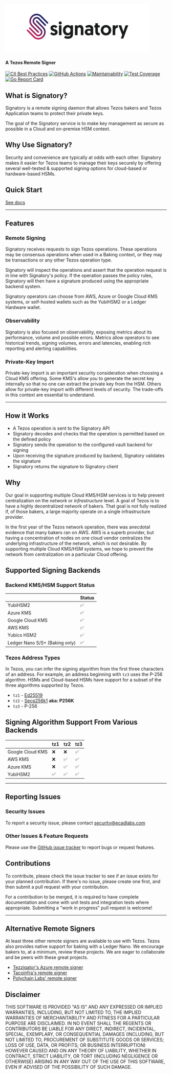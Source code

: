 ![Signatory Logo](/docs/signatory-logo.png "Signatory Logo")

#### A Tezos Remote Signer

[![CII Best Practices](https://bestpractices.coreinfrastructure.org/projects/2778/badge)](https://bestpractices.coreinfrastructure.org/projects/2778)
[![GitHub Actions](https://github.com/ecadlabs/signatory/workflows/Test%20and%20publish/badge.svg)](https://github.com/ecadlabs/signatory/actions)
[![Maintainability](https://api.codeclimate.com/v1/badges/c1304869331b687e0aba/maintainability)](https://codeclimate.com/github/ecadlabs/signatory/maintainability)
[![Test Coverage](https://api.codeclimate.com/v1/badges/c1304869331b687e0aba/test_coverage)](https://codeclimate.com/github/ecadlabs/signatory/test_coverage)
[![Go Report Card](https://goreportcard.com/badge/github.com/ecadlabs/signatory)](https://goreportcard.com/report/github.com/ecadlabs/signatory)

## What is Signatory?

Signatory is a remote signing daemon that allows Tezos bakers and Tezos Application teams to protect their private keys.

The goal of the Signatory service is to make key management as secure as possible in a Cloud and on-premise HSM context.

## Why Use Signatory?

Security and convenience are typically at odds with each other. Signatory makes it easier for Tezos teams to manage their keys securely by offering several well-tested & supported signing options for cloud-based or hardware-based HSMs.

## Quick Start

[See docs](https://signatory.io/docs/start/)

---

## Features

### Remote Signing

Signatory receives requests to sign Tezos operations. These operations may be consensus operations when used in a Baking context, or they may be transactions or any other Tezos operation type.

Signatory will inspect the operations and assert that the operation request is in line with Signatory's policy. If the operation passes the policy rules, Signatory will then have a signature produced using the appropriate backend system. 

Signatory operators can choose from AWS, Azure or Google Cloud KMS systems, or self-hosted wallets such as the YubiHSM2 or a Ledger Hardware wallet.

### Observability

Signatory is also focused on observability, exposing metrics about its performance, volume and possible errors. Metrics allow operators to see historical trends, signing volumes, errors and latencies, enabling rich reporting and alerting capabilities.

### Private-Key Import

Private-key import is an important security consideration when choosing a Cloud KMS offering. Some KMS's allow you to generate the secret key internally so that no one can extract the private key from the HSM. Others allow for private-key import with different levels of security. The trade-offs in this context are essential to understand.

---

## How it Works

* A Tezos operation is sent to the Signatory API
* Signatory decodes and checks that the operation is permitted based on the defined policy
* Signatory sends the operation to the configured vault backend for signing
* Upon receiving the signature produced by backend, Signatory validates the signature
* Signatory returns the signature to Signatory client


## Why

Our goal in supporting multiple Cloud KMS/HSM services is to help prevent centralization on the _network_ or _infrastructure_ level. A goal of Tezos is to have a highly decentralized network of bakers. That goal is not fully realized if, of those bakers, a large majority operate on a single infrastructure provider.

In the first year of the Tezos network operation, there was anecdotal evidence that many bakers ran on AWS. AWS is a superb provider, but having a concentration of nodes on one cloud vendor centralizes the underlying infrastructure of the network, which is not desirable. By supporting multiple Cloud KMS/HSM systems, we hope to prevent the network from centralization on a particular Cloud offering.

## Supported Signing Backends

### Backend KMS/HSM Support Status

|                                | Status |
| ------------------------------ | ------ |
| YubiHSM2                       | ✅     |
| Azure KMS                      | ✅     |
| Google Cloud KMS               | ✅     |
| AWS KMS                        | ✅     |
| Yubico HSM2                    | ✅     |
| Ledger Nano S/S+ (Baking only) | ✅     |

### Tezos Address Types

In Tezos, you can infer the signing algorithm from the first three characters of an address. For example, an address beginning with `tz3` uses the P-256 algorithm. HSMs and Cloud-based HSMs have support for a subset of the three algorithms supported by Tezos.

* `tz1` - [Ed25519](https://ed25519.cr.yp.to/)
* `tz2` - [Secp256k1](https://en.bitcoin.it/wiki/Secp256k1) __aka: P256K__
* `tz3` - P-256

## Signing Algorithm Support From Various Backends

|                  | tz1 | tz2 | tz3 |
| ---------------- | --- | --- | --- |
| Google Cloud KMS | ❌   | ❌   | ✅   |
| AWS KMS          | ❌   | ✅   | ✅   |
| Azure KMS        | ❌   | ✅   | ✅   |
| YubiHSM2         | ✅   | ✅   | ✅   |

---

## Reporting Issues

### Security Issues

To report a security issue, please contact security@ecadlabs.com

### Other Issues & Feature Requests

Please use the [GitHub issue tracker](https://github.com/ecadlabs/signatory/issues) to report bugs or request features.

## Contributions

To contribute, please check the issue tracker to see if an issue exists for your planned contribution. If there's no issue, please create one first, and then submit a pull request with your contribution.

For a contribution to be merged, it is required to have complete documentation and come with unit tests and integration tests where appropriate. Submitting a "work in progress" pull request is welcome!

---

## Alternative Remote Signers

At least three other remote signers are available to use with Tezos. Tezos also provides native support for baking with a Ledger Nano. We encourage bakers to, at a minimum, review these projects. We are eager to collaborate and be peers with these great projects.

* [Tezzigator's Azure remote signer](https://github.com/tezzigator/azure-tezos-signer)
* [Tacoinfra's remote signer](https://github.com/tacoinfra/remote-signer)
* [Polychain Labs' remote signer](https://gitlab.com/polychainlabs/tezos-hsm-signer)

## Disclaimer

THIS SOFTWARE IS PROVIDED "AS IS" AND ANY EXPRESSED OR IMPLIED WARRANTIES,
INCLUDING, BUT NOT LIMITED TO, THE IMPLIED WARRANTIES OF MERCHANTABILITY AND
FITNESS FOR A PARTICULAR PURPOSE ARE DISCLAIMED. IN NO EVENT SHALL THE REGENTS
OR CONTRIBUTORS BE LIABLE FOR ANY DIRECT, INDIRECT, INCIDENTAL, SPECIAL,
EXEMPLARY, OR CONSEQUENTIAL DAMAGES (INCLUDING, BUT NOT LIMITED TO, PROCUREMENT
OF SUBSTITUTE GOODS OR SERVICES; LOSS OF USE, DATA, OR PROFITS; OR BUSINESS
INTERRUPTION) HOWEVER CAUSED AND ON ANY THEORY OF LIABILITY, WHETHER IN
CONTRACT, STRICT LIABILITY, OR TORT (INCLUDING NEGLIGENCE OR OTHERWISE) ARISING
IN ANY WAY OUT OF THE USE OF THIS SOFTWARE, EVEN IF ADVISED OF THE POSSIBILITY
OF SUCH DAMAGE.

[0]: https://azure.microsoft.com/en-ca/services/key-vault/


